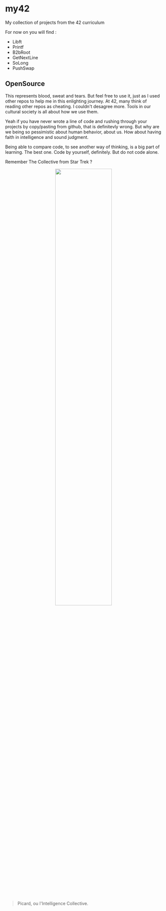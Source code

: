 # my42

My collection of projects from the 42 curriculum

For now on you will find :
 - Libft
 - Printf
 - B2bRoot
 - GetNextLine
 - SoLong
 - PushSwap



## OpenSource

This represents blood, sweat and tears. But feel free to use it, just as I used other repos to help me in this enlighting journey. 
At 42, many think of reading other repos as cheating. I couldn't desagree more.
Tools in our cultural society is all about how we use them.

Yeah if you have never wrote a line of code and rushing through your projects by copy/pasting from github, that is definitevly wrong.
But why are we being so pessimistic about human behavior, about us. How about having faith in intelligence and sound judgment.

Being able to compare code, to see another way of thinking, is a big part of learning. The best one.
Code by yourself, definitely. But do not code alone.

Remember The Collective from Star Trek ?
<p align="center">
  <img src="https://www.hollywoodreporter.com/wp-content/uploads/2015/06/startrek_main.jpg" width="60%" />
</p>

> Picard, ou l'Intelligence Collective.
